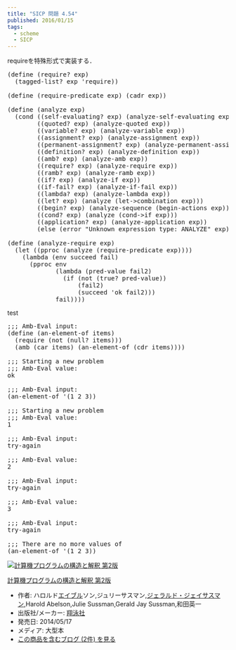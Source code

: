 ```yaml
---
title: "SICP 問題 4.54"
published: 2016/01/15
tags:
  - scheme
  - SICP
---
```


<p>requireを特殊形式で実装する．</p>

<pre class="code lang-scheme" data-lang="scheme" data-unlink><span class="synSpecial">(</span><span class="synStatement">define</span> <span class="synSpecial">(</span>require? <span class="synIdentifier">exp</span><span class="synSpecial">)</span>
  <span class="synSpecial">(</span>tagged-list? <span class="synIdentifier">exp</span> <span class="synSpecial">'</span>require<span class="synSpecial">))</span>

<span class="synSpecial">(</span><span class="synStatement">define</span> <span class="synSpecial">(</span>require-predicate <span class="synIdentifier">exp</span><span class="synSpecial">)</span> <span class="synSpecial">(</span><span class="synIdentifier">cadr</span> <span class="synIdentifier">exp</span><span class="synSpecial">))</span>

<span class="synSpecial">(</span><span class="synStatement">define</span> <span class="synSpecial">(</span>analyze <span class="synIdentifier">exp</span><span class="synSpecial">)</span>
  <span class="synSpecial">(</span><span class="synStatement">cond</span> <span class="synSpecial">((</span>self-evaluating? <span class="synIdentifier">exp</span><span class="synSpecial">)</span> <span class="synSpecial">(</span>analyze-self-evaluating <span class="synIdentifier">exp</span><span class="synSpecial">))</span>
        <span class="synSpecial">((</span>quoted? <span class="synIdentifier">exp</span><span class="synSpecial">)</span> <span class="synSpecial">(</span>analyze-quoted <span class="synIdentifier">exp</span><span class="synSpecial">))</span>
        <span class="synSpecial">((</span>variable? <span class="synIdentifier">exp</span><span class="synSpecial">)</span> <span class="synSpecial">(</span>analyze-variable <span class="synIdentifier">exp</span><span class="synSpecial">))</span>
        <span class="synSpecial">((</span>assignment? <span class="synIdentifier">exp</span><span class="synSpecial">)</span> <span class="synSpecial">(</span>analyze-assignment <span class="synIdentifier">exp</span><span class="synSpecial">))</span>
        <span class="synSpecial">((</span>permanent-assignment? <span class="synIdentifier">exp</span><span class="synSpecial">)</span> <span class="synSpecial">(</span>analyze-permanent-assignment <span class="synIdentifier">exp</span><span class="synSpecial">))</span>
        <span class="synSpecial">((</span>definition? <span class="synIdentifier">exp</span><span class="synSpecial">)</span> <span class="synSpecial">(</span>analyze-definition <span class="synIdentifier">exp</span><span class="synSpecial">))</span>
        <span class="synSpecial">((</span>amb? <span class="synIdentifier">exp</span><span class="synSpecial">)</span> <span class="synSpecial">(</span>analyze-amb <span class="synIdentifier">exp</span><span class="synSpecial">))</span>
        <span class="synSpecial">((</span>require? <span class="synIdentifier">exp</span><span class="synSpecial">)</span> <span class="synSpecial">(</span>analyze-require <span class="synIdentifier">exp</span><span class="synSpecial">))</span>
        <span class="synSpecial">((</span>ramb? <span class="synIdentifier">exp</span><span class="synSpecial">)</span> <span class="synSpecial">(</span>analyze-ramb <span class="synIdentifier">exp</span><span class="synSpecial">))</span>
        <span class="synSpecial">((</span>if? <span class="synIdentifier">exp</span><span class="synSpecial">)</span> <span class="synSpecial">(</span>analyze-if <span class="synIdentifier">exp</span><span class="synSpecial">))</span>
        <span class="synSpecial">((</span>if-fail? <span class="synIdentifier">exp</span><span class="synSpecial">)</span> <span class="synSpecial">(</span>analyze-if-fail <span class="synIdentifier">exp</span><span class="synSpecial">))</span>
        <span class="synSpecial">((</span>lambda? <span class="synIdentifier">exp</span><span class="synSpecial">)</span> <span class="synSpecial">(</span>analyze-lambda <span class="synIdentifier">exp</span><span class="synSpecial">))</span>
        <span class="synSpecial">((</span>let? <span class="synIdentifier">exp</span><span class="synSpecial">)</span> <span class="synSpecial">(</span>analyze <span class="synSpecial">(</span>let-&gt;combination <span class="synIdentifier">exp</span><span class="synSpecial">)))</span>
        <span class="synSpecial">((</span>begin? <span class="synIdentifier">exp</span><span class="synSpecial">)</span> <span class="synSpecial">(</span>analyze-sequence <span class="synSpecial">(</span>begin-actions <span class="synIdentifier">exp</span><span class="synSpecial">)))</span>
        <span class="synSpecial">((</span>cond? <span class="synIdentifier">exp</span><span class="synSpecial">)</span> <span class="synSpecial">(</span>analyze <span class="synSpecial">(</span>cond-&gt;if <span class="synIdentifier">exp</span><span class="synSpecial">)))</span>
        <span class="synSpecial">((</span>application? <span class="synIdentifier">exp</span><span class="synSpecial">)</span> <span class="synSpecial">(</span>analyze-application <span class="synIdentifier">exp</span><span class="synSpecial">))</span>
        <span class="synSpecial">(</span><span class="synStatement">else</span> <span class="synSpecial">(</span>error <span class="synConstant">&quot;Unknown expression type: ANALYZE&quot;</span> <span class="synIdentifier">exp</span><span class="synSpecial">))))</span>

<span class="synSpecial">(</span><span class="synStatement">define</span> <span class="synSpecial">(</span>analyze-require <span class="synIdentifier">exp</span><span class="synSpecial">)</span>
  <span class="synSpecial">(</span><span class="synStatement">let</span> <span class="synSpecial">((</span>pproc <span class="synSpecial">(</span>analyze <span class="synSpecial">(</span>require-predicate <span class="synIdentifier">exp</span><span class="synSpecial">))))</span>
    <span class="synSpecial">(</span><span class="synStatement">lambda</span> <span class="synSpecial">(</span>env succeed fail<span class="synSpecial">)</span>
      <span class="synSpecial">(</span>pproc env
             <span class="synSpecial">(</span><span class="synStatement">lambda</span> <span class="synSpecial">(</span>pred-value fail2<span class="synSpecial">)</span>
               <span class="synSpecial">(</span><span class="synStatement">if</span> <span class="synSpecial">(</span><span class="synIdentifier">not</span> <span class="synSpecial">(</span>true? pred-value<span class="synSpecial">))</span>
                   <span class="synSpecial">(</span>fail2<span class="synSpecial">)</span>
                   <span class="synSpecial">(</span>succeed <span class="synSpecial">'</span>ok fail2<span class="synSpecial">)))</span>
             fail<span class="synSpecial">))))</span>
</pre>


<p>test</p>

<pre class="code lang-scheme" data-lang="scheme" data-unlink><span class="synComment">;;; Amb-Eval input:</span>
<span class="synSpecial">(</span><span class="synStatement">define</span> <span class="synSpecial">(</span>an-element-of items<span class="synSpecial">)</span>
  <span class="synSpecial">(</span>require <span class="synSpecial">(</span><span class="synIdentifier">not</span> <span class="synSpecial">(</span><span class="synIdentifier">null?</span> items<span class="synSpecial">)))</span>
  <span class="synSpecial">(</span>amb <span class="synSpecial">(</span><span class="synIdentifier">car</span> items<span class="synSpecial">)</span> <span class="synSpecial">(</span>an-element-of <span class="synSpecial">(</span><span class="synIdentifier">cdr</span> items<span class="synSpecial">))))</span>

<span class="synComment">;;; Starting a new problem</span>
<span class="synComment">;;; Amb-Eval value:</span>
ok

<span class="synComment">;;; Amb-Eval input:</span>
<span class="synSpecial">(</span>an-element-of <span class="synSpecial">'(</span><span class="synConstant">1</span> <span class="synConstant">2</span> <span class="synConstant">3</span><span class="synSpecial">))</span>

<span class="synComment">;;; Starting a new problem</span>
<span class="synComment">;;; Amb-Eval value:</span>
<span class="synConstant">1</span>

<span class="synComment">;;; Amb-Eval input:</span>
try-again

<span class="synComment">;;; Amb-Eval value:</span>
<span class="synConstant">2</span>

<span class="synComment">;;; Amb-Eval input:</span>
try-again

<span class="synComment">;;; Amb-Eval value:</span>
<span class="synConstant">3</span>

<span class="synComment">;;; Amb-Eval input:</span>
try-again

<span class="synComment">;;; There are no more values of</span>
<span class="synSpecial">(</span>an-element-of <span class="synSpecial">'(</span><span class="synConstant">1</span> <span class="synConstant">2</span> <span class="synConstant">3</span><span class="synSpecial">))</span>
</pre>


<p><div class="hatena-asin-detail"><a href="http://www.amazon.co.jp/exec/obidos/ASIN/4798135984/wataro-22/"><img src="http://ecx.images-amazon.com/images/I/511qf4jdYjL._SL160_.jpg" class="hatena-asin-detail-image" alt="計算機プログラムの構造と解釈 第2版" title="計算機プログラムの構造と解釈 第2版"></a><div class="hatena-asin-detail-info"><p class="hatena-asin-detail-title"><a href="http://www.amazon.co.jp/exec/obidos/ASIN/4798135984/wataro-22/">計算機プログラムの構造と解釈 第2版</a></p><ul><li><span class="hatena-asin-detail-label">作者:</span> ハロルド<a class="keyword" href="http://d.hatena.ne.jp/keyword/%A5%A8%A5%A4%A5%D6%A5%EB">エイブル</a>ソン,ジュリーサスマン,<a class="keyword" href="http://d.hatena.ne.jp/keyword/%A5%B8%A5%A7%A5%E9%A5%EB%A5%C9%A1%A6%A5%B8%A5%A7%A5%A4%A5%B5%A5%B9%A5%DE%A5%F3">ジェラルド・ジェイサスマン</a>,Harold Abelson,Julie Sussman,Gerald Jay Sussman,和田英一</li><li><span class="hatena-asin-detail-label">出版社/メーカー:</span> <a class="keyword" href="http://d.hatena.ne.jp/keyword/%E6%C6%B1%CB%BC%D2">翔泳社</a></li><li><span class="hatena-asin-detail-label">発売日:</span> 2014/05/17</li><li><span class="hatena-asin-detail-label">メディア:</span> 大型本</li><li><a href="http://d.hatena.ne.jp/asin/4798135984/wataro-22" target="_blank">この商品を含むブログ (2件) を見る</a></li></ul></div><div class="hatena-asin-detail-foot"></div></div></p>

